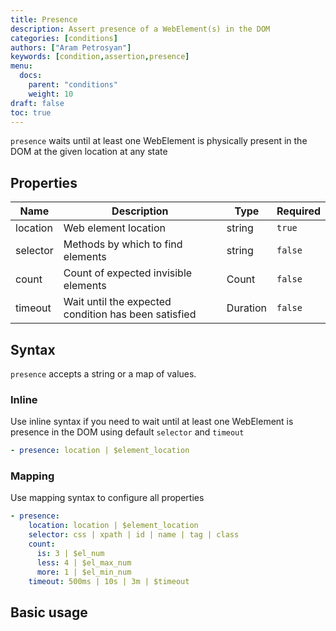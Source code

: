 ```yaml
---
title: Presence
description: Assert presence of a WebElement(s) in the DOM
categories: [conditions]
authors: ["Aram Petrosyan"]
keywords: [condition,assertion,presence]
menu:
  docs:
    parent: "conditions"
    weight: 10
draft: false
toc: true    
---
```


`presence` waits until at least one WebElement is physically present in the DOM at the given location at any state

## Properties

Name|Description|Type|Required
---|---|---|---
location|Web element location|string|`true`
selector|Methods by which to find elements|string|`false`
count|Count of expected invisible elements|Count|`false`
timeout|Wait until the expected condition has been satisfied|Duration|`false`

## Syntax

`presence` accepts a string or a map of values.

### Inline

Use inline syntax if you need to wait until at least one WebElement is presence in the DOM using default `selector` and `timeout`

```yaml
- presence: location | $element_location
```

### Mapping

Use mapping syntax to configure all properties

```yaml
- presence:
    location: location | $element_location
    selector: css | xpath | id | name | tag | class
    count:
      is: 3 | $el_num
      less: 4 | $el_max_num
      more: 1 | $el_min_num
    timeout: 500ms | 10s | 3m | $timeout
```

## Basic usage
